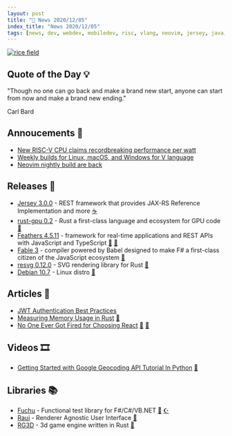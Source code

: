 ```yaml
---
layout: post
title: "📜 News 2020/12/05"
index_title: "News 2020/12/05"
tags: [news, dev, webdev, mobiledev, risc, vlang, neovim, jersey, java, rustlang, gpu, rest, typescript, fsharp, linux, jwt, reactjs, javascript, typescript, python]
---
```


<a href="https://daily-tech-news.github.io/2020/12/05/news.html">
  <img src="https://user-images.githubusercontent.com/430272/101231202-656c9880-3688-11eb-836d-6b588389aa35.jpg"
     alt="rice field"
     class="image">
</a>

## Quote of the Day 💡

"Though no one can go back and make a brand new start, anyone can start from now and make a brand new ending."

Carl Bard

## Annoucements 🥁

- [New RISC-V CPU claims recordbreaking performance per watt](https://arstechnica.com/gadgets/2020/12/new-risc-v-cpu-claims-recordbreaking-performance-per-watt/)
- [Weekly builds for Linux, macOS, and Windows for V language](https://twitter.com/v_language/status/1334913307476680704)
- [Neovim nightly build are back](https://github.com/neovim/neovim/releases/tag/nightly)

## Releases 🥳

- [Jersey 3.0.0](https://github.com/eclipse-ee4j/jersey/releases/tag/3.0.0) - REST framework that provides JAX-RS Reference Implementation and more [☕️](https://www.java.com "#java")
- [rust-gpu 0.2](https://github.com/EmbarkStudios/rust-gpu/releases/tag/v0.2) - Rust a first-class language and ecosystem for GPU code [🦀](https://www.rust-lang.org "#rust")
- [Feathers 4.5.11](https://github.com/feathersjs/feathers/releases/tag/v4.5.11) - framework for real-time applications and REST APIs with JavaScript and TypeScript [🔶](https://developer.mozilla.org/en-US/docs/Web/JavaScript "#javascript") [🔷](https://www.typescriptlang.org "#typescript")
- [Fable 3](https://fable.io/blog/Announcing-Nagareyama-4.html) - compiler powered by Babel designed to make F# a first-class citizen of the JavaScript ecosystem [🔷](https://fsharp.org "#fsharp #dotnet")
- [resvg 0.12.0](https://github.com/RazrFalcon/resvg/releases/tag/v0.12.0) - SVG rendering library for Rust [🦀](https://www.rust-lang.org "#rust")
- [Debian 10.7](https://www.debian.org/News/2020/20201205) - Linux distro [🐧](https://www.linux.org "#linux")

## Articles 📜

- [JWT Authentication Best Practices](https://blog.asayer.io/jwt-authentication-best-practices)
- [Measuring Memory Usage in Rust](https://rust-analyzer.github.io/blog/2020/12/04/measuring-memory-usage-in-rust.html) [🦀](https://www.rust-lang.org "#rust")
- [No One Ever Got Fired for Choosing React](https://rust-analyzer.github.io/blog/2020/12/04/measuring-memory-usage-in-rust.html) [🔶](https://developer.mozilla.org/en-US/docs/Web/JavaScript "#javascript") [🔶](https://reactjs.org "#reactjs")

## Videos 🎞

- [Getting Started with Google Geocoding API Tutorial In Python](https://www.youtube.com/watch?v=d1QGLwie9YU) [🐍](https://www.python.org "#python")

## Libraries 📚

- [Fuchu](https://github.com/mausch/Fuchu) - Functional test library for F#/C#/VB.NET [🔷](https://fsharp.org "#fsharp #dotnet") [☪️ ](https://docs.microsoft.com/en-us/dotnet/csharp "#csharp #dotnet")
- [Raui](https://github.com/PsichiX/raui) - Renderer Agnostic User Interface [🦀](https://www.rust-lang.org "#rust")
- [RG3D](https://rg3d.rs/) - 3d game engine written in Rust [🦀](https://www.rust-lang.org "#rust")

